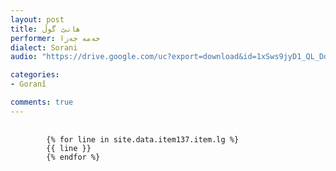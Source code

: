 ```yaml
---
layout: post
title: هانێ گوڵ
performer: حه‌مه‌ جه‌زا
dialect: Sorani
audio: "https://drive.google.com/uc?export=download&id=1xSws9jyD1_QL_Dd7qS4hkdaRYBXnuWtk"

categories:
- Goranî

comments: true
---
```


<div class="language-plaintext highlighter-rouge">
    <div class="highlight">
        <pre class="highlight">
            <code>
        {% for line in site.data.item137.item.lg %}
        {{ line }}
        {% endfor %}
            </code>
        </pre>
    </div>
</div>

